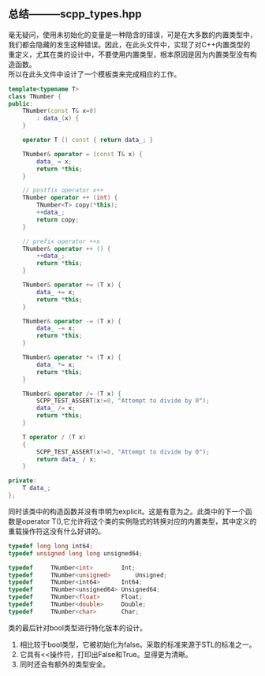 ## 总结———scpp_types.hpp 
毫无疑问，使用未初始化的变量是一种隐含的错误，可是在大多数的内置类型中，我们都会隐藏的发生这种错误。因此，在此头文件中，实现了对C++内置类型的重定义，尤其在类的设计中，不要使用内置类型，根本原因是因为内置类型没有构造函数。  
所以在此头文件中设计了一个模板类来完成相应的工作。  
```c++
template<typename T>
class TNumber {
public:
	TNumber(const T& x=0)
		: data_(x) {
	}

	operator T () const { return data_; }

	TNumber& operator = (const T& x) {
		data_ = x;
		return *this;
	}

	// postfix operator x++
	TNumber operator ++ (int) {
		TNumber<T> copy(*this);
		++data_;
		return copy;
	}

	// prefix operator ++x
	TNumber& operator ++ () {
		++data_;
		return *this;
	}

	TNumber& operator += (T x) {
		data_ += x;
		return *this;
	}

	TNumber& operator -= (T x) {
		data_ -= x;
		return *this;
	}

	TNumber& operator *= (T x) {
		data_ *= x;
		return *this;
	}

	TNumber& operator /= (T x) {
		SCPP_TEST_ASSERT(x!=0, "Attempt to divide by 0");
		data_ /= x;
		return *this;
	}

	T operator / (T x) 
	{
		SCPP_TEST_ASSERT(x!=0, "Attempt to divide by 0");
		return data_ / x;
	}

private:
	T data_;
};  
```  
同时该类中的构造函数并没有申明为explicit。这是有意为之。此类中的下一个函数是operator T(),它允许将这个类的实例隐式的转换对应的内置类型，其中定义的重载操作符这没有什么好讲的。  
```c++  
typedef long long int64;
typedef unsigned long long unsigned64;

typedef		TNumber<int>		Int;
typedef		TNumber<unsigned>		Unsigned;
typedef		TNumber<int64>		Int64;
typedef		TNumber<unsigned64>	Unsigned64;
typedef		TNumber<float>		Float;
typedef		TNumber<double>		Double;
typedef		TNumber<char>		Char;  
```  
类的最后针对bool类型进行特化版本的设计。  
1. 相比较于bool类型，它被初始化为false。采取的标准来源于STL的标准之一。  
2. 它具有<<操作符，打印出False和True。显得更为清晰。  
3. 同时还会有额外的类型安全。
